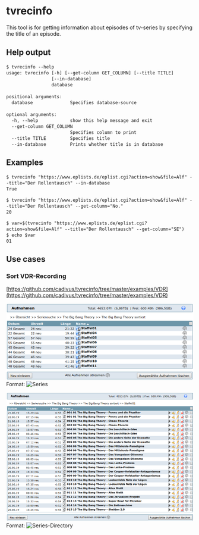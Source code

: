 # tvrecinfo

This tool is for getting information about episodes of tv-series by specifying the title of an episode.


## Help output
```
$ tvrecinfo --help
usage: tvrecinfo [-h] [--get-column GET_COLUMN] [--title TITLE]
                 [--in-database]
                 database

positional arguments:
  database              Specifies database-source

optional arguments:
  -h, --help            show this help message and exit
  --get-column GET_COLUMN
                        Specifies column to print
  --title TITLE         Specifies title
  --in-database         Prints whether title is in database
```

## Examples

```
$ tvrecinfo "https://www.eplists.de/eplist.cgi?action=show&file=Alf" --title="Der Rollentausch" --in-database
True
```

```
$ tvrecinfo "https://www.eplists.de/eplist.cgi?action=show&file=Alf" --title="Der Rollentausch" --get-column="No."
20
```

```
$ var=$(tvrecinfo "https://www.eplists.de/eplist.cgi?action=show&file=Alf" --title="Der Rollentausch" --get-column="SE")
$ echo $var
01
```


## Use cases

### Sort VDR-Recording

[https://github.com/cadivus/tvrecinfo/tree/master/examples/VDR](https://github.com/cadivus/tvrecinfo/tree/master/examples/VDR)

![GitHub Logo](https://github.com/cadivus/tvrecinfo/blob/master/doc/images/Series.png?raw=true)
Format: ![Series](url)

![GitHub Logo](https://github.com/cadivus/tvrecinfo/blob/master/doc/images/SeriesDirectory.png?raw=true)
Format: ![Series-Directory](url)

